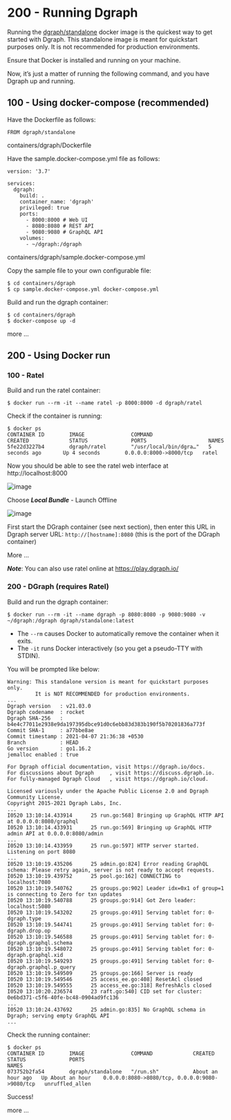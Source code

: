 # 200 - Running Dgraph

Running the [dgraph/standalone](https://hub.docker.com/r/dgraph/standalone) docker image is the quickest way to get started with Dgraph. This standalone image is meant for quickstart purposes only. It is not recommended for production environments.

Ensure that Docker is installed and running on your machine.

Now, it’s just a matter of running the following command, and you have Dgraph up and running.

## 100 - Using docker-compose (recommended)

Have the Dockerfile as follows:

```
FROM dgraph/standalone

```
containers/dgraph/Dockerfile

Have the sample.docker-compose.yml file as follows:

```
version: '3.7'

services:
  dgraph:
    build: .
    container_name: 'dgraph'
    privileged: true
    ports:
      - 8000:8000 # Web UI
      - 8080:8080 # REST API
      - 9080:9080 # GraphQL API
    volumes:
      - ~/dgraph:/dgraph
```
containers/dgraph/sample.docker-compose.yml

Copy the sample file to your own configurable file:

```
$ cd containers/dgraph
$ cp sample.docker-compose.yml docker-compose.yml
```

Build and run the dgraph container:

```
$ cd containers/dgraph
$ docker-compose up -d
```

more ...

## 200 - Using Docker run

### 100 - Ratel

Build and run the ratel container:

```
$ docker run --rm -it --name ratel -p 8000:8000 -d dgraph/ratel
```

Check if the container is running:

```
$ docker ps
CONTAINER ID        IMAGE               COMMAND                  CREATED             STATUS              PORTS                    NAMES
5fe22d3227b4        dgraph/ratel        "/usr/local/bin/dgra…"   5 seconds ago       Up 4 seconds        0.0.0.0:8000->8000/tcp   ratel
```

Now you should be able to see the ratel web interface at http://localhost:8000

![image](https://user-images.githubusercontent.com/12828104/118998575-d92a0580-b989-11eb-832f-548e0468942e.png)

Choose ***Local Bundle*** - Launch Offline

![image](https://user-images.githubusercontent.com/12828104/119002626-54d98180-b98d-11eb-9669-859ab567a883.png)

First start the DGraph container (see next section), then enter this URL in Dgraph server URL: ```http://[hostname]:8080``` (this is the port of the DGraph container)

More ...

***Note***: You can also use ratel online at https://play.dgraph.io/

### 200 - DGraph (requires Ratel)

Build and run the dgraph container:

```
$ docker run --rm -it --name dgraph -p 8080:8080 -p 9080:9080 -v ~/dgraph:/dgraph dgraph/standalone:latest
```

- The ```--rm``` causes Docker to automatically remove the container when it exits.
- The ```-it``` runs Docker interactively (so you get a pseudo-TTY with STDIN).

You will be prompted like below:

```
Warning: This standalone version is meant for quickstart purposes only.
         It is NOT RECOMMENDED for production environments.
...
Dgraph version   : v21.03.0
Dgraph codename  : rocket
Dgraph SHA-256   : b4e4c77011e2938e9da197395dbce91d0c6ebb83d383b190f5b70201836a773f
Commit SHA-1     : a77bbe8ae
Commit timestamp : 2021-04-07 21:36:38 +0530
Branch           : HEAD
Go version       : go1.16.2
jemalloc enabled : true

For Dgraph official documentation, visit https://dgraph.io/docs.
For discussions about Dgraph     , visit https://discuss.dgraph.io.
For fully-managed Dgraph Cloud   , visit https://dgraph.io/cloud.

Licensed variously under the Apache Public License 2.0 and Dgraph Community License.
Copyright 2015-2021 Dgraph Labs, Inc.
...
I0520 13:10:14.433914      25 run.go:568] Bringing up GraphQL HTTP API at 0.0.0.0:8080/graphql
I0520 13:10:14.433931      25 run.go:569] Bringing up GraphQL HTTP admin API at 0.0.0.0:8080/admin
...
I0520 13:10:14.433959      25 run.go:597] HTTP server started.  Listening on port 8080
...
I0520 13:10:19.435206      25 admin.go:824] Error reading GraphQL schema: Please retry again, server is not ready to accept requests.
I0520 13:10:19.439752      25 pool.go:162] CONNECTING to localhost:7080
I0520 13:10:19.540762      25 groups.go:902] Leader idx=0x1 of group=1 is connecting to Zero for txn updates
I0520 13:10:19.540788      25 groups.go:914] Got Zero leader: localhost:5080
I0520 13:10:19.543202      25 groups.go:491] Serving tablet for: 0-dgraph.type
I0520 13:10:19.544741      25 groups.go:491] Serving tablet for: 0-dgraph.drop.op
I0520 13:10:19.546588      25 groups.go:491] Serving tablet for: 0-dgraph.graphql.schema
I0520 13:10:19.548072      25 groups.go:491] Serving tablet for: 0-dgraph.graphql.xid
I0520 13:10:19.549293      25 groups.go:491] Serving tablet for: 0-dgraph.graphql.p_query
I0520 13:10:19.549509      25 groups.go:166] Server is ready
I0520 13:10:19.549546      25 access_ee.go:408] ResetAcl closed
I0520 13:10:19.549555      25 access_ee.go:318] RefreshAcls closed
I0520 13:10:20.236574      23 raft.go:540] CID set for cluster: 0e6bd371-c5f6-40fe-bc48-0904ad9fc136
...
I0520 13:10:24.437692      25 admin.go:835] No GraphQL schema in Dgraph; serving empty GraphQL API
...

```


Check the running container:

```
$ docker ps
CONTAINER ID        IMAGE               COMMAND             CREATED             STATUS              PORTS                                                                    NAMES
073752b2fa54        dgraph/standalone   "/run.sh"           About an hour ago   Up About an hour    0.0.0.0:8080->8080/tcp, 0.0.0.0:9080->9080/tcp   unruffled_allen
```
Success!

more ...
